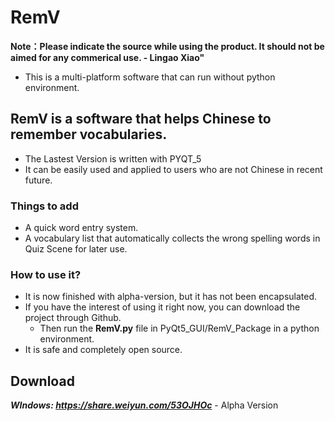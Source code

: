 # RemV
**Note：Please indicate the source while using the product. It should not be aimed for any commerical use. - Lingao Xiao"**
- This is a multi-platform software that can run without python environment.
## RemV is a software that helps Chinese to remember vocabularies.
- The Lastest Version is written with PYQT_5
- It can be easily used and applied to users who are not Chinese in recent future. 
### Things to add
- A quick word entry system.
- A vocabulary list that automatically collects the wrong spelling words in Quiz Scene for later use.
### How to use it?
- It is now finished with alpha-version, but it has not been encapsulated. 
- If you have the interest of using it right now, you can download the project through Github.
  - Then run the **RemV.py** file in PyQt5_GUI/RemV_Package in a python environment.
- It is safe and completely open source. 

## Download
***WIndows: https://share.weiyun.com/53OJHOc*** - Alpha Version
